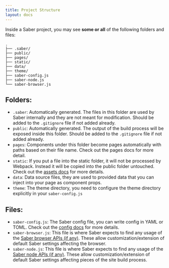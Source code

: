 ```yaml
---
title: Project Structure
layout: docs
---
```


Inside a Saber project, you may see **some or all** of the following folders and files:

```
.
├── .saber/
├── public/
├── pages/
├── static/
├── data/
├── theme/
├── saber-config.js
├── saber-node.js
└── saber-browser.js
```

## Folders:

- `.saber`: Automatically generated. The files in this folder are used by Saber internally and they are not meant for modification. Should be added to the `.gitignore` file if not added already.
- `public`: Automatically generated. The output of the build process will be exposed inside this folder. Should be added to the `.gitignore` file if not added already.
- `pages`: Components under this folder become pages automatically with paths based on their file name. Check out the pages docs for more detail.
- `static`: If you put a file into the static folder, it will not be processed by Webpack. Instead it will be copied into the public folder untouched. Check out the [assets docs](static-folder.md) for more details.
- `data`: Data source files, they are used to provided data that you can inject into your page as component props.
- `theme`: The theme directory, you need to configure the theme directory explicitly in your `saber-config.js`

## Files:

- `saber-config.js`: The Saber config file, you can write config in YAML or TOML. Check out the [config docs](saber-config.md) for more details.
- `saber-browser.js`: This file is where Saber expects to find any usage of the [Saber browser APIs (if any)](browser-apis.md). These allow customization/extension of default Saber settings affecting the browser.
- `saber-node.js`: This file is where Saber expects to find any usage of the [Saber node APIs (if any)](node-apis.md). These allow customization/extension of default Saber settings affecting pieces of the site build process.
